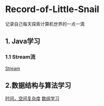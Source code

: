 # Record-of-Little-Snail
记录自己每天探索计算机世界的一点一滴


## 1. Java学习

### 1.1 Stream流
<a href="Java/Stream/src/main/resources/Stream_Learning.markdown">Stream</a>




## 2.数据结构与算法学习
<a href="Record-of-Little-Snail/DataStructure/src/main/resources/TimeAndSpace_Complexity.markdown">时间，空间复杂度</a>
<a href="Record-of-Little-Snail/DataStructure/src/main/resources/ArrayBase.markdown">数组学习</a>
